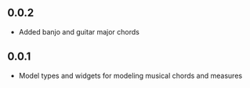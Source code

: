 ## 0.0.2

* Added banjo and guitar major chords

## 0.0.1

* Model types and widgets for modeling musical chords and measures
